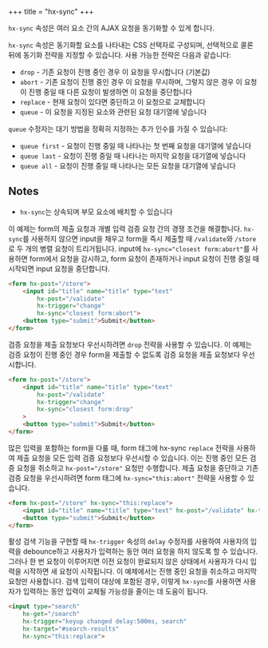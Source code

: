 +++
title = "hx-sync"
+++

`hx-sync` 속성은 여러 요소 간의 AJAX 요청을 동기화할 수 있게 합니다.

`hx-sync` 속성은 동기화할 요소를 나타내는 CSS 선택자로 구성되며, 선택적으로 콜론 뒤에 동기화 전략을 지정할 수 있습니다. 사용 가능한 전략은 다음과 같습니다:

* `drop` - 기존 요청이 진행 중인 경우 이 요청을 무시합니다 (기본값)
* `abort` - 기존 요청이 진행 중인 경우 이 요청을 무시하며, 그렇지 않은 경우 이 요청이 진행 중일 때 다른 요청이 발생하면 이 요청을 중단합니다
* `replace` - 현재 요청이 있다면 중단하고 이 요청으로 교체합니다
* `queue` - 이 요청을 지정된 요소와 관련된 요청 대기열에 넣습니다

`queue` 수정자는 대기 방법을 정확히 지정하는 추가 인수를 가질 수 있습니다:

* `queue first` - 요청이 진행 중일 때 나타나는 첫 번째 요청을 대기열에 넣습니다
* `queue last` - 요청이 진행 중일 때 나타나는 마지막 요청을 대기열에 넣습니다
* `queue all` - 요청이 진행 중일 때 나타나는 모든 요청을 대기열에 넣습니다

## Notes

* `hx-sync`는 상속되며 부모 요소에 배치할 수 있습니다

이 예제는 form의 제출 요청과 개별 입력 검증 요청 간의 경쟁 조건을 해결합니다. 
`hx-sync`를 사용하지 않으면 input을 채우고 form을 즉시 제출할 때 `/validate`와 `/store`로 두 개의 병렬 요청이 트리거됩니다. 
input에 `hx-sync="closest form:abort"`를 사용하면 form에서 요청을 감시하고, form 요청이 존재하거나 input 요청이 진행 중일 때 시작되면 input 요청을 중단합니다.

```html
<form hx-post="/store">
    <input id="title" name="title" type="text" 
        hx-post="/validate" 
        hx-trigger="change"
        hx-sync="closest form:abort">
    <button type="submit">Submit</button>
</form>
```

검증 요청을 제출 요청보다 우선시하려면 `drop` 전략을 사용할 수 있습니다. 이 예제는 검증 요청이 진행 중인 경우 form을 제출할 수 없도록 검증 요청을 제출 요청보다 우선시합니다.

```html
<form hx-post="/store">
    <input id="title" name="title" type="text" 
        hx-post="/validate" 
        hx-trigger="change"
        hx-sync="closest form:drop"
    >
    <button type="submit">Submit</button>
</form>
```

많은 입력을 포함하는 form을 다룰 때, form 태그에 hx-sync `replace` 전략을 사용하여 제출 요청을 모든 입력 검증 요청보다 우선시할 수 있습니다. 
이는 진행 중인 모든 검증 요청을 취소하고 `hx-post="/store"` 요청만 수행합니다. 제출 요청을 중단하고 기존 검증 요청을 우선시하려면 form 태그에 `hx-sync="this:abort"` 전략을 사용할 수 있습니다.

```html
<form hx-post="/store" hx-sync="this:replace">
    <input id="title" name="title" type="text" hx-post="/validate" hx-trigger="change" />
    <button type="submit">Submit</button>
</form>
```

활성 검색 기능을 구현할 때 `hx-trigger` 속성의 `delay` 수정자를 사용하여 사용자의 입력을 debounce하고 사용자가 입력하는 동안 여러 요청을 하지 않도록 할 수 있습니다. 
그러나 한 번 요청이 이루어지면 이전 요청이 완료되지 않은 상태에서 사용자가 다시 입력을 시작하면 새 요청이 시작됩니다. 이 예제에서는 진행 중인 요청을 취소하고 마지막 요청만 사용합니다. 
검색 입력이 대상에 포함된 경우, 이렇게 `hx-sync`를 사용하면 사용자가 입력하는 동안 입력이 교체될 가능성을 줄이는 데 도움이 됩니다.

```html
<input type="search" 
    hx-get="/search" 
    hx-trigger="keyup changed delay:500ms, search" 
    hx-target="#search-results"
    hx-sync="this:replace">
```
